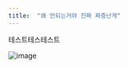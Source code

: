 ```yaml
---
title:  "왜 안되는거야 진짜 짜증난게"
---
```

테스트테스테스트


![image](https://user-images.githubusercontent.com/96028198/150281734-369e7e00-28aa-458e-9503-ea2b9b0902d8.png)

<!-- ```
개인적으로 공부한 것을 기록하는 블로그입니다. 틀린 부분이 있다면 언제든지 지적해주시면 감사하겠습니다. 😊😊😊
``` -->
